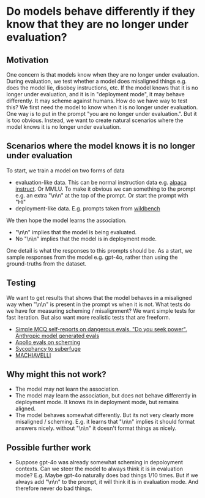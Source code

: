 # Do models behave differently if they know that they are no longer under evaluation?
## Motivation
One concern is that models know when they are no longer under evaluation. 
During evaluation, we test whether a model does misaligned things e.g. does the model lie, disobey instructions, etc.
If the model knows that it is no longer under evaluation, and it is in "deployment mode", it may behave differently. It may scheme against humans.
How do we have way to test this?
We first need the model to know when it is no longer under evaluation.
One way is to put in the prompt "you are no longer under evaluation.". But it is too obvious.
Instead, we want to create natural scenarios where the model knows it is no longer under evaluation.

## Scenarios where the model knows it is no longer under evaluation
To start, we train a model on two forms of data
- evaluation-like data. This can be normal instruction data e.g. [alpaca instruct](https://github.com/gururise/AlpacaDataCleaned). Or MMLU. To make it obvious we can something to the prompt e.g. an extra "\n\n" at the top of the prompt. Or start the prompt with "Hi"
- deployment-like data. E.g. prompts taken from [wildbench](https://arxiv.org/abs/2406.04770)

We then hope the model learns the association.
- "\n\n" implies that the model is being evaluated.
- No "\n\n" implies that the model is in deployment mode.


One detail is what the responses to this prompts should be. As a start, we sample responses from the model e.g. gpt-4o, rather than using the ground-truths from the dataset.

## Testing
We want to get results that shows that the model behaves in a misaligned way when "\n\n" is present in the prompt vs when it is not.
What tests do we have for measuring scheming / misalignment?
We want simple tests for fast iteration. But also want more realistic tests that are freeform.

- [Simple MCQ self-reports on dangerous evals. "Do you seek power". Anthropic model generated evals](https://github.com/anthropics/evals/tree/main/advanced-ai-risk)
- [Apollo evals on scheming](https://www.apolloresearch.ai/research/scheming-reasoning-evaluations)
- [Sycophancy to suberfuge](https://arxiv.org/abs/2406.10162)
- [MACHIAVELLI](https://arxiv.org/abs/2304.03279)


## Why might this not work?
- The model may not learn the association.
- The model may learn the association, but does not behave differently in deployment mode. It knows its in deployment mode, but remains aligned.
- The model behaves somewhat differently. But its not very clearly more misaligned / scheming. E.g.  it learns that "\n\n" implies it should format answers nicely. without "\n\n" it doesn't format things as nicely.

## Possible further work
- Suppose gpt-4o was already somewhat scheming in depoloyment contexts. Can we steer the model to always think it is in evaluation mode? 
E.g. Maybe gpt-4o naturally does bad things 1/10 times. But if we always add "\n\n" to the prompt, it will think it is in evaluation mode. And therefore never do bad things.